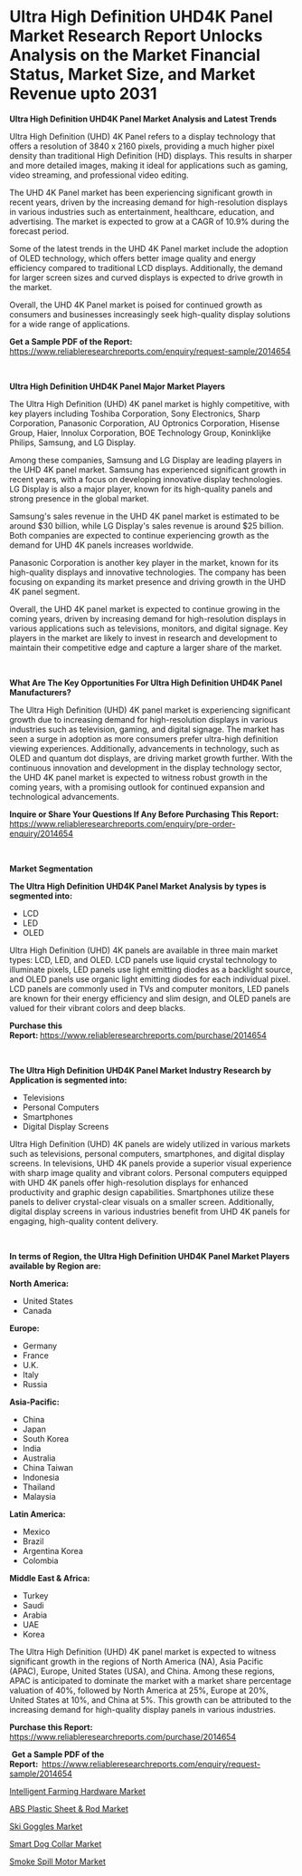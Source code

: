 <p><h1>Ultra High Definition UHD4K Panel Market Research Report Unlocks Analysis on the Market Financial Status, Market Size, and Market Revenue upto 2031</h1></p><p><strong>Ultra High Definition UHD4K Panel Market Analysis and Latest Trends</strong></p>
<p><p>Ultra High Definition (UHD) 4K Panel refers to a display technology that offers a resolution of 3840 x 2160 pixels, providing a much higher pixel density than traditional High Definition (HD) displays. This results in sharper and more detailed images, making it ideal for applications such as gaming, video streaming, and professional video editing.</p><p>The UHD 4K Panel market has been experiencing significant growth in recent years, driven by the increasing demand for high-resolution displays in various industries such as entertainment, healthcare, education, and advertising. The market is expected to grow at a CAGR of 10.9% during the forecast period.</p><p>Some of the latest trends in the UHD 4K Panel market include the adoption of OLED technology, which offers better image quality and energy efficiency compared to traditional LCD displays. Additionally, the demand for larger screen sizes and curved displays is expected to drive growth in the market.</p><p>Overall, the UHD 4K Panel market is poised for continued growth as consumers and businesses increasingly seek high-quality display solutions for a wide range of applications.</p></p>
<p><strong>Get a Sample PDF of the Report:&nbsp;</strong> <a href="https://www.reliableresearchreports.com/enquiry/request-sample/2014654">https://www.reliableresearchreports.com/enquiry/request-sample/2014654</a></p>
<p>&nbsp;</p>
<p><strong>Ultra High Definition UHD4K Panel Major Market Players</strong></p>
<p><p>The Ultra High Definition (UHD) 4K panel market is highly competitive, with key players including Toshiba Corporation, Sony Electronics, Sharp Corporation, Panasonic Corporation, AU Optronics Corporation, Hisense Group, Haier, Innolux Corporation, BOE Technology Group, Koninklijke Philips, Samsung, and LG Display.</p><p>Among these companies, Samsung and LG Display are leading players in the UHD 4K panel market. Samsung has experienced significant growth in recent years, with a focus on developing innovative display technologies. LG Display is also a major player, known for its high-quality panels and strong presence in the global market.</p><p>Samsung's sales revenue in the UHD 4K panel market is estimated to be around $30 billion, while LG Display's sales revenue is around $25 billion. Both companies are expected to continue experiencing growth as the demand for UHD 4K panels increases worldwide.</p><p>Panasonic Corporation is another key player in the market, known for its high-quality displays and innovative technologies. The company has been focusing on expanding its market presence and driving growth in the UHD 4K panel segment.</p><p>Overall, the UHD 4K panel market is expected to continue growing in the coming years, driven by increasing demand for high-resolution displays in various applications such as televisions, monitors, and digital signage. Key players in the market are likely to invest in research and development to maintain their competitive edge and capture a larger share of the market.</p></p>
<p>&nbsp;</p>
<p><strong>What Are The Key Opportunities For Ultra High Definition UHD4K Panel Manufacturers?</strong></p>
<p><p>The Ultra High Definition (UHD) 4K panel market is experiencing significant growth due to increasing demand for high-resolution displays in various industries such as television, gaming, and digital signage. The market has seen a surge in adoption as more consumers prefer ultra-high definition viewing experiences. Additionally, advancements in technology, such as OLED and quantum dot displays, are driving market growth further. With the continuous innovation and development in the display technology sector, the UHD 4K panel market is expected to witness robust growth in the coming years, with a promising outlook for continued expansion and technological advancements.</p></p>
<p><strong>Inquire or Share Your Questions If Any Before Purchasing This Report:</strong> <a href="https://www.reliableresearchreports.com/enquiry/pre-order-enquiry/2014654">https://www.reliableresearchreports.com/enquiry/pre-order-enquiry/2014654</a></p>
<p>&nbsp;</p>
<p><strong>Market Segmentation</strong></p>
<p><strong>The Ultra High Definition UHD4K Panel Market Analysis by types is segmented into:</strong></p>
<p><ul><li>LCD</li><li>LED</li><li>OLED</li></ul></p>
<p><p>Ultra High Definition (UHD) 4K panels are available in three main market types: LCD, LED, and OLED. LCD panels use liquid crystal technology to illuminate pixels, LED panels use light emitting diodes as a backlight source, and OLED panels use organic light emitting diodes for each individual pixel. LCD panels are commonly used in TVs and computer monitors, LED panels are known for their energy efficiency and slim design, and OLED panels are valued for their vibrant colors and deep blacks.</p></p>
<p><strong>Purchase this Report:&nbsp;</strong><a href="https://www.reliableresearchreports.com/purchase/2014654">https://www.reliableresearchreports.com/purchase/2014654</a></p>
<p>&nbsp;</p>
<p><strong>The Ultra High Definition UHD4K Panel Market Industry Research by Application is segmented into:</strong></p>
<p><ul><li>Televisions</li><li>Personal Computers</li><li>Smartphones</li><li>Digital Display Screens</li></ul></p>
<p><p>Ultra High Definition (UHD) 4K panels are widely utilized in various markets such as televisions, personal computers, smartphones, and digital display screens. In televisions, UHD 4K panels provide a superior visual experience with sharp image quality and vibrant colors. Personal computers equipped with UHD 4K panels offer high-resolution displays for enhanced productivity and graphic design capabilities. Smartphones utilize these panels to deliver crystal-clear visuals on a smaller screen. Additionally, digital display screens in various industries benefit from UHD 4K panels for engaging, high-quality content delivery.</p></p>
<p>&nbsp;</p>
<p><strong>In terms of Region, the Ultra High Definition UHD4K Panel Market Players available by Region are:</strong></p>
<p>
    <p> <strong> North America: </strong>
        <ul>
            <li>United States</li>
            <li>Canada</li>
        </ul>
        </p> 
    <p> <strong> Europe: </strong>
        <ul>
            <li>Germany</li>
            <li>France</li>
            <li>U.K.</li>
            <li>Italy</li>
            <li>Russia</li>
        </ul>
        </p> 
    <p> <strong> Asia-Pacific: </strong>
        <ul>
            <li>China</li>
            <li>Japan</li>
            <li>South Korea</li>
            <li>India</li>
            <li>Australia</li>
            <li>China Taiwan</li>
            <li>Indonesia</li>
            <li>Thailand</li>
            <li>Malaysia</li>
        </ul>
        </p> 
    <p> <strong> Latin America: </strong>
        <ul>
            <li>Mexico</li>
            <li>Brazil</li>
            <li>Argentina Korea</li>
            <li>Colombia</li>
        </ul>
        </p> 
    <p> <strong> Middle East & Africa: </strong>
        <ul>
            <li>Turkey</li>
            <li>Saudi</li>
            <li>Arabia</li>
            <li>UAE</li>
            <li>Korea</li>
        </ul>
    </p>
    </p>
<p><p>The Ultra High Definition (UHD) 4K panel market is expected to witness significant growth in the regions of North America (NA), Asia Pacific (APAC), Europe, United States (USA), and China. Among these regions, APAC is anticipated to dominate the market with a market share percentage valuation of 40%, followed by North America at 25%, Europe at 20%, United States at 10%, and China at 5%. This growth can be attributed to the increasing demand for high-quality display panels in various industries.</p></p>
<p><strong>Purchase this Report: </strong><a href="https://www.reliableresearchreports.com/purchase/2014654">https://www.reliableresearchreports.com/purchase/2014654</a></p>
<p>&nbsp;<strong>Get a Sample PDF of the Report:&nbsp;&nbsp;</strong><a href="https://www.reliableresearchreports.com/enquiry/request-sample/2014654">https://www.reliableresearchreports.com/enquiry/request-sample/2014654</a></p>
<p><strong></strong></p>
<p><p><a href="https://pretty-mail-caf.notion.site/Intelligent-Farming-Hardware-Market-Research-Report-Provides-thorough-Industry-Overview-which-offer-af06ecc56df3472ea4569771b3d67c6d">Intelligent Farming Hardware Market</a></p><p><a href="https://flame-sidecar-702.notion.site/ABS-Plastic-Sheet-Rod-Market-Research-Report-Forecasted-for-Period-from-2024-2031-by-Market-Typ-dbe30589c2664a5b925d4047b6e0ac53">ABS Plastic Sheet & Rod Market</a></p><p><a href="https://view.publitas.com/reportprime-1/ski-goggles-market-size-growth-and-forecast-from-2024-2031/">Ski Goggles Market</a></p><p><a href="https://view.publitas.com/reportprime-1/smart-dog-collar-market-size-focuses-on-market-dynamics-in-depth-analysis-and-future-projections-of-its-market-forecasted-for-period-from-2024-to-2031/">Smart Dog Collar Market</a></p><p><a href="https://full-wildebeest-80b.notion.site/Smoke-Spill-Motor-Market-Share-Market-New-Trends-Analysis-Report-By-Type-By-Application-By-End-u-e5cf80b7bf654d00a8bff44c487ee02d">Smoke Spill Motor Market</a></p></p>